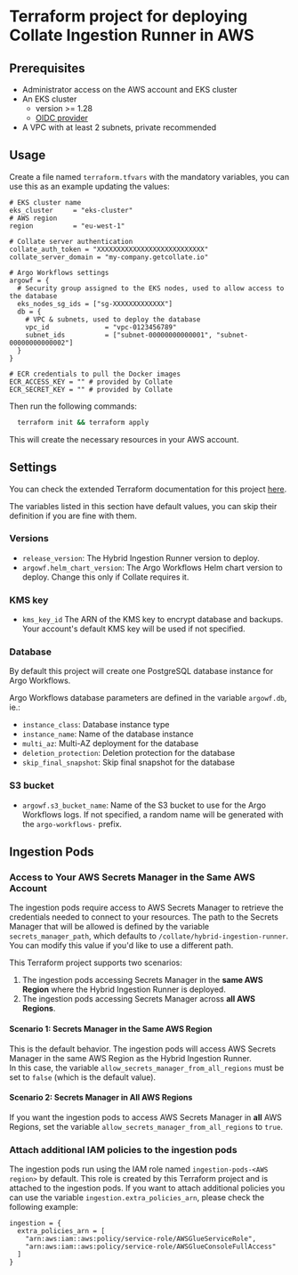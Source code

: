 # Terraform project for deploying Collate Ingestion Runner in AWS

## Prerequisites

- Administrator access on the AWS account and EKS cluster
- An EKS cluster
  - version >= 1.28
  - [OIDC provider](https://docs.aws.amazon.com/eks/latest/userguide/enable-iam-roles-for-service-accounts.html)
- A VPC with at least 2 subnets, private recommended

## Usage

Create a file named `terraform.tfvars` with the mandatory variables, you can use this as an example updating the values:

```hcl
# EKS cluster name
eks_cluster     = "eks-cluster"
# AWS region
region          = "eu-west-1"

# Collate server authentication
collate_auth_token = "XXXXXXXXXXXXXXXXXXXXXXXXXXX"
collate_server_domain = "my-company.getcollate.io"

# Argo Workflows settings
argowf = {
  # Security group assigned to the EKS nodes, used to allow access to the database
  eks_nodes_sg_ids = ["sg-XXXXXXXXXXXXX"]
  db = {
    # VPC & subnets, used to deploy the database
    vpc_id              = "vpc-0123456789"
    subnet_ids          = ["subnet-00000000000001", "subnet-00000000000002"]
  }
}

# ECR credentials to pull the Docker images
ECR_ACCESS_KEY = "" # provided by Collate
ECR_SECRET_KEY = "" # provided by Collate
```

Then run the following commands:

```bash
  terraform init && terraform apply
```

This will create the necessary resources in your AWS account. 

## Settings

You can check the extended Terraform documentation for this project [here](README_terraform_docs.md).

The variables listed in this section have default values, you can skip their definition if you are fine with them.

### Versions
 - `release_version`: The Hybrid Ingestion Runner version to deploy.
 - `argowf.helm_chart_version`: The Argo Workflows Helm chart version to deploy. Change this only if Collate requires it.

### KMS key

- `kms_key_id` The ARN of the KMS key to encrypt database and backups. Your account's default KMS key will be used if not specified.

### Database

By default this project will create one PostgreSQL database instance for Argo Workflows.

Argo Workflows database parameters are defined in the variable `argowf.db`, ie.:
 - `instance_class`: Database instance type
 - `instance_name`: Name of the database instance
 - `multi_az`: Multi-AZ deployment for the database
 - `deletion_protection`: Deletion protection for the database
 - `skip_final_snapshot`: Skip final snapshot for the database

### S3 bucket

- `argowf.s3_bucket_name`: Name of the S3 bucket to use for the Argo Workflows logs. If not specified, a random name will be generated with the `argo-workflows-` prefix.

## Ingestion Pods

### Access to Your AWS Secrets Manager in the Same AWS Account

The ingestion pods require access to AWS Secrets Manager to retrieve the credentials needed to connect to your resources. The path to the Secrets Manager that will be allowed is defined by the variable `secrets_manager_path`, which defaults to `/collate/hybrid-ingestion-runner`. You can modify this value if you'd like to use a different path.

This Terraform project supports two scenarios:  
1. The ingestion pods accessing Secrets Manager in the **same AWS Region** where the Hybrid Ingestion Runner is deployed.  
2. The ingestion pods accessing Secrets Manager across **all AWS Regions**.

#### **Scenario 1: Secrets Manager in the Same AWS Region**

This is the default behavior. The ingestion pods will access AWS Secrets Manager in the same AWS Region as the Hybrid Ingestion Runner.  
In this case, the variable `allow_secrets_manager_from_all_regions` must be set to `false` (which is the default value).

#### **Scenario 2: Secrets Manager in All AWS Regions**

If you want the ingestion pods to access AWS Secrets Manager in **all** AWS Regions, set the variable `allow_secrets_manager_from_all_regions` to `true`.

### Attach additional IAM policies to the ingestion pods

The ingestion pods run using the IAM role named `ingestion-pods-<AWS region>` by default. This role is created by this Terraform project and is attached to the ingestion pods. If you want to attach additional policies you can use the variable `ingestion.extra_policies_arn`, please check the following example:

```hcl
ingestion = {
  extra_policies_arn = [
    "arn:aws:iam::aws:policy/service-role/AWSGlueServiceRole",
    "arn:aws:iam::aws:policy/service-role/AWSGlueConsoleFullAccess"
  ]
}
```
